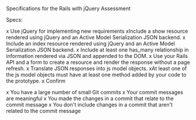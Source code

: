 Specifications for the Rails with jQuery Assessment

Specs:

 x Use jQuery for implementing new requirements
 xInclude a show resource rendered using jQuery and an Active Model Serialization JSON backend.
 x Include an index resource rendered using jQuery and an Active Model Serialization JSON backend.
 x Include at least one has_many relationship in information rendered via JSON and appended to the DOM.
 x Use your Rails API and a form to create a resource and render the response without a page refresh.
x Translate JSON responses into js model objects.
 xAt least one of the js model objects must have at least one method added by your code to the prototype.
x Confirm

x You have a large number of small Git commits
x Your commit messages are meaningful
x You made the changes in a commit that relate to the commit message
x You don't include changes in a commit that aren't related to the commit message
